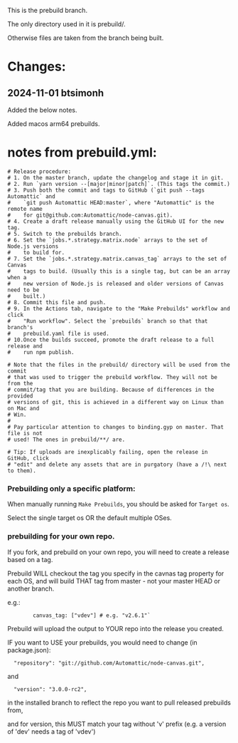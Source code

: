This is the prebuild branch. 

The only directory used in it is prebuild/. 

Otherwise files are taken from the branch being built.

# Changes:

## 2024-11-01 btsimonh

Added the below notes.

Added macos arm64 prebuilds.



# notes from prebuild.yml:

```
# Release procedure:
# 1. On the master branch, update the changelog and stage it in git.
# 2. Run `yarn version --[major|minor|patch]`. (This tags the commit.)
# 3. Push both the commit and tags to GitHub (`git push --tags Automattic` and
#    `git push Automattic HEAD:master`, where "Automattic" is the remote name
#    for git@github.com:Automattic/node-canvas.git).
# 4. Create a draft release manually using the GitHub UI for the new tag.
# 5. Switch to the prebuilds branch.
# 6. Set the `jobs.*.strategy.matrix.node` arrays to the set of Node.js versions
#    to build for.
# 7. Set the `jobs.*.strategy.matrix.canvas_tag` arrays to the set of Canvas
#    tags to build. (Usually this is a single tag, but can be an array when a
#    new version of Node.js is released and older versions of Canvas need to be
#    built.)
# 8. Commit this file and push.
# 9. In the Actions tab, navigate to the "Make Prebuilds" workflow and click
#    "Run workflow". Select the `prebuilds` branch so that that branch's
#    prebuild.yaml file is used.
# 10.Once the builds succeed, promote the draft release to a full release and
#    run npm publish.

# Note that the files in the prebuild/ directory will be used from the commit
# that was used to trigger the prebuild workflow. They will not be from the
# commit/tag that you are building. Because of differences in the provided
# versions of git, this is achieved in a different way on Linux than on Mac and
# Win.
#
# Pay particular attention to changes to binding.gyp on master. That file is not
# used! The ones in prebuild/**/ are.

# Tip: If uploads are inexplicably failing, open the release in GitHub, click
# "edit" and delete any assets that are in purgatory (have a /!\ next to them).
```

### Prebuilding only a specific platform:

When manually running `Make Prebuilds`, you should be asked for `Target os`.

Select the single target os OR the default multiple OSes.


### prebuilding for your own repo.

If you fork, and prebuild on your own repo, you will need to create a release based on a tag.

Prebuild WILL checkout the tag you specify in the cavnas tag property for each OS, and will build THAT tag from master - not your master HEAD or another branch.

e.g.:
```
        canvas_tag: ["vdev"] # e.g. "v2.6.1"`
```        

Prebuild will upload the output to YOUR repo into the release you created.

IF you want to USE your prebuilds, you would need to change (in package.json):
```
  "repository": "git://github.com/Automattic/node-canvas.git",
```
and
```
  "version": "3.0.0-rc2",
```
in the installed branch to reflect the repo you want to pull released prebuilds from,

and for version, this MUST match your tag without 'v' prefix (e.g. a version of 'dev' needs a tag of 'vdev')










